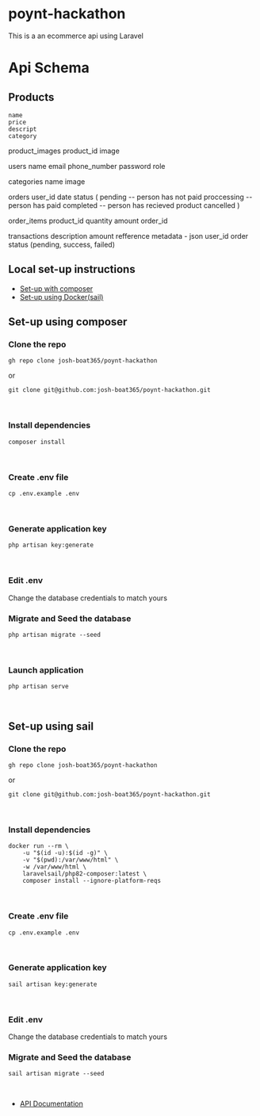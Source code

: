 # poynt-hackathon
This is a an ecommerce api using Laravel 

# Api Schema 
## Products
    name
    price
    descript
    category

product_images
   product_id
   image

users
 name
 email
 phone_number
 password
 role


categories
 name
 image

orders
 user_id
 date
 status ( pending -- person has not paid
 	  proccessing -- person has paid
 	  completed -- person has recieved product
 	  cancelled )
 	  
  

order_items
	product_id
	quantity
	amount
	order_id

transactions
	description
	amount
	refference
	metadata - json
	user_id
	order
	status (pending, success, failed)

## Local set-up instructions
* [Set-up with composer](#set-up-using-composer)
* [Set-up using Docker(sail)](#set-up-using-sail)


## Set-up using composer

### Clone the repo 
```
gh repo clone josh-boat365/poynt-hackathon
```
or

```
git clone git@github.com:josh-boat365/poynt-hackathon.git
```
<br>

### Install dependencies
```
composer install
```
<br>

### Create .env file
```
cp .env.example .env
```
<br>

### Generate application key
```
php artisan key:generate
```
<br>

### Edit .env 
Change the database credentials to match yours
<br>

### Migrate and Seed the database
```
php artisan migrate --seed
```
<br>


### Launch application
```
php artisan serve
```
<br>


## Set-up using sail

### Clone the repo 
```
gh repo clone josh-boat365/poynt-hackathon
```
or

```
git clone git@github.com:josh-boat365/poynt-hackathon.git
```
<br>

### Install dependencies
```
docker run --rm \
    -u "$(id -u):$(id -g)" \
    -v "$(pwd):/var/www/html" \
    -w /var/www/html \
    laravelsail/php82-composer:latest \
    composer install --ignore-platform-reqs
```
<br>

### Create .env file
```
cp .env.example .env
```
<br>

### Generate application key
```
sail artisan key:generate
```
<br>

### Edit .env 
Change the database credentials to match yours
<br>

### Migrate and Seed the database
```
sail artisan migrate --seed
```
<br>



* [API Documentation](https://documenter.getpostman.com/view/16424228/2s9YsGhDL7#1d221d69-29e3-49da-b131-4e13f67a8405)
